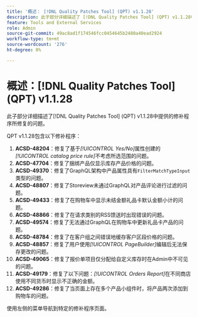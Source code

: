 ```yaml
---
title: '概述： [!DNL Quality Patches Tool] (QPT) v1.1.28'
description: 此子部分详细描述了 [!DNL Quality Patches Tool] (QPT) v1.1.28中提供的修补程序所修复的问题。
feature: Tools and External Services
role: Admin
source-git-commit: 49ac8ad1f174546fcc0454645b2480a40ead2924
workflow-type: tm+mt
source-wordcount: '276'
ht-degree: 0%

---
```


# 概述：[!DNL Quality Patches Tool] (QPT) v1.1.28

此子部分详细描述了[!DNL Quality Patches Tool] (QPT) v1.1.28中提供的修补程序所修复的问题。

QPT v1.1.28包含以下修补程序：

1. **ACSD-48204**：修复了基于&#x200B;*[!UICONTROL Yes/No]*&#x200B;属性创建的&#x200B;*[!UICONTROL catalog price rule]*&#x200B;不考虑所选范围的问题。
1. **ACSD-47704**：修复了捆绑产品仅显示库存产品价格的问题。
1. **ACSD-49370**：修复了GraphQL架构中产品属性具有`FilterMatchTypeInput`类型的问题。
1. **ACSD-48807**：修复了Storeview未通过GraphQL对产品评论进行过滤的问题。
1. **ACSD-49433**：修复了在购物车中显示未结金额礼品卡默认金额小计的问题。
1. **ACSD-48866**：修复了在请求类别的RSS馈送时出现错误的问题。
1. **ACSD-49574**：修复了无法通过GraphQL在购物车中更新礼品卡产品的问题。
1. **ACSD-48784**：修复了在客户组之间错误地缓存客户区段价格的问题。
1. **ACSD-48857**：修复了用户使用&#x200B;*[!UICONTROL PageBuilder]*&#x200B;编辑后无法保存更改的问题。
1. **ACSD-49065**：修复了报价单项目仅分配给自定义库存时在Admin中不可见的问题。
1. **ACSD-49179**：修复了以下问题：*[!UICONTROL Orders Report]*&#x200B;在不同商店使用不同货币时显示不正确的金额。
1. **ACSD-49286**：修复了当页面上存在多个产品小组件时，将产品两次添加到购物车的问题。

使用左侧的菜单导航到特定的修补程序页面。
